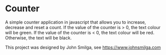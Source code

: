 # Counter

A simple counter application in javascript that allows you to increase, decrease and reset a count. If the value of the counter is > 0, the text colour will be green. If the value of the counter is < 0, the text colour will be red. Otherwise, the text will be black.

This project was designed by John Smilga, see https://www.johnsmilga.com
